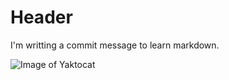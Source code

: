 # Header
I'm writting a commit message to learn markdown.

![Image of Yaktocat](https://octodex.github.com/images/yaktocat.png)
